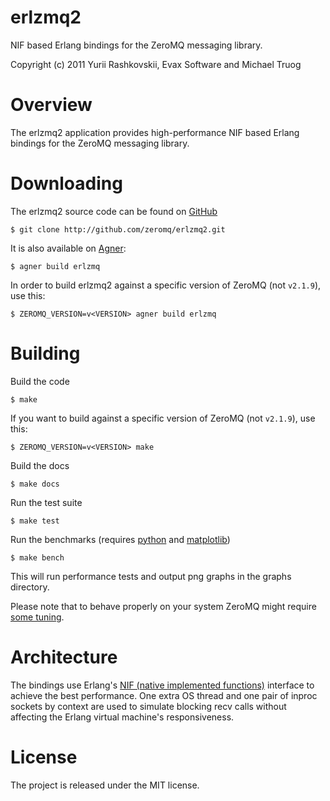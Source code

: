 erlzmq2
====
NIF based Erlang bindings for the ZeroMQ messaging library.

Copyright (c) 2011 Yurii Rashkovskii, Evax Software and Michael Truog

Overview
========

The erlzmq2 application provides high-performance NIF based Erlang bindings
for the ZeroMQ messaging library.

Downloading
===========

The erlzmq2 source code can be found on [GitHub](https://github.com/yrashk/erlzmq2)

    $ git clone http://github.com/zeromq/erlzmq2.git

It is also available on [Agner](http://erlagner.org/):

    $ agner build erlzmq

In order to build erlzmq2 against a specific version of ZeroMQ (not `v2.1.9`), use this:

    $ ZEROMQ_VERSION=v<VERSION> agner build erlzmq

Building
========

Build the code

    $ make

If you want to build against a specific version of ZeroMQ (not `v2.1.9`), use this:

    $ ZEROMQ_VERSION=v<VERSION> make

Build the docs

    $ make docs

Run the test suite

    $ make test

Run the benchmarks (requires [python](http://www.python.org) and [matplotlib](http://matplotlib.sourceforge.net/))

    $ make bench

This will run performance tests and output png graphs in the graphs directory.

Please note that to behave properly on your system ZeroMQ might require [some tuning](http://www.zeromq.org/docs:tuning-zeromq).

Architecture
============

The bindings use Erlang's [NIF (native implemented functions)](http://www.erlang.org/doc/man/erl_nif.html) interface to achieve the best performance. One extra OS thread and one pair of inproc sockets by context are used to simulate blocking recv calls without affecting the Erlang virtual machine's responsiveness.

License
=======

The project is released under the MIT license.

